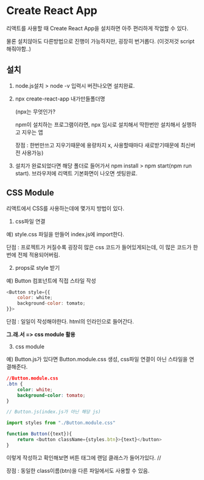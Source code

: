 # Create React App
리액트를 사용할 때 Create React App을 설치하면 아주 편리하게 작업할 수 있다.

물론 설치않아도 다른방법으로 진행이 가능하지만, 굉장히 번거롭다.
(이것저것 script해줘야함..)
##  설치
1. node.js설치 > node -v 입력시 버전나오면 설치완료.

2. npx create-react-app 내가만들폴더명

    (npx는 무엇인가?

    npm이 설치하는 프로그램이라면, npx 임시로 설치해서 딱한번만 설치해서 실행하고 지우는 앱

    장점 : 한번만쓰고 지우기때문에 용량차지 x, 사용할때마다 새로받기때문에 최신버전 사용가능)

  3. 설치가 완료되었다면 해당 폴더로 들어가서 npm install > npm start(npm run start).
브라우저에 리액트 기본화면이 나오면 셋팅완료.


##  CSS Module 
리액트에서 CSS를 사용하는데에 몇가지 방법이 있다.
1. css파일 연결 

예) style.css 파일을 만들어 index.js에 import한다.

단점 : 프로젝트가 커질수록 굉장히 많은 css 코드가 들어있게되는데, 이 많은 코드가 한번에 전체 적용되어버림.

2. props로 style 받기

예) Button 컴포넌트에 직접 스타일 작성
```js
<Button style={{
    color: white;
    background-color: tomato;
}}>
```
단점 : 일일이 작성해야한다.  html의 인라인으로 들어간다.

**그.래.서 => css module 활용**

3. css module

예) Button.js가 있다면 Button.module.css 생성, css파일 연결이 아닌 스타일을 연결해준다.
```css
//Button.module.css
.btn {
    color: white;
    background-color: tomato;
}
```
```js
// Button.js(index.js가 아닌 해당 js)

import styles from "./Button.module.css"

function Button({text}){
    return <button className={styles.btn}>{text}</button>
}

```
이렇게 작성하고 확인해보면 버튼 태그에 랜덤 클래스가 들어가있다.
//

장점 : 동일한 class이름(btn)을 다른 파일에서도 사용할 수 있음.